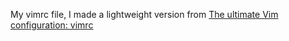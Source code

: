 My vimrc file, I made a lightweight version from [The ultimate Vim configuration: vimrc ](https://github.com/amix/vimrc)
